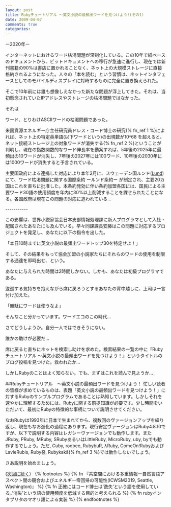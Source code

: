 ```yaml
---
layout: post
title: Rubyチュートリアル ～英文小説の最頻出ワードを見つけよう!(その1)
date: 2009-04-07
comments: true
categories:
---
```


ー2020年ー


インターネットにおけるワード枯渇問題が深刻化している。この10年で紙ベースのドキュメントから、ビットドキュメントへの移行が急速に進行し、現在では新刊書籍の90%は書店に置かれることなく、ネット上の大規模ストレージに直接格納されるようになった。人々の「本を読む」という習慣は、ネットインタフェースとしてのモバイルディスプレイに対峙するものに完全に置き換えられた。

そこで10年前には誰も想像しえなかった新たな問題が浮上してきた。それは、当初懸念されていたIPアドレスやストレージの枯渇問題ではなかった。

それは

ワード、とりわけASCIIワードの枯渇問題であった。

米国資源エネルギー庁主任研究員ドレス・コード博士の研究{% fn_ref 1 %}によれば、ネット上の特定英単語(以下ワードという)の出現数が10^68 を超えると、ネット接続ストレージ上の対象ワードが消失する{% fn_ref 2 %}ということが判明し、現在の指数関数的なワード伸長率を勘案すれば、5年後の2025年に最頻出の10ワードが消失し、7年後の2027年には100ワード、10年後の2030年には1000ワードが消失すると予言されている。

主要国政府による連携した対応により本年2月に、スウェーデン国ルンド([Lund](http://www.lund.se/default____141.aspx))にて、ワード枯渇問題に関する国際条約 ールンド条約ー が制定され、主要20カ国はこれを直ちに批准した。本条約発効に伴い条約加盟各国には、国民による主要ワード30語の使用頻度を年内に30%以上削減することを課せられたことになる。各国政府は現在この問題の対応に追われている...

 -*-*-*-*-*-*-*-*-*-*-

この影響は、世界小説家協会日本支部情報処理課に新人プログラマとして入社・配属されたあなたにも及んでいる。早々同課課長安藤はこの問題に対応するプロジェクトを発足し、あなたに以下の指令を出した。

「本日10時までに英文小説の最頻出ワードトップ30を特定せよ！」

そして、その結果をもって協会加盟の小説家たちにそれらのワードの使用を制限する通達を即時出せ、という。

あなたに与えられた時間は2時間しかない。しかも、あなたは初級プログラマである。

逡巡する気持ちを抱えながら席に戻ろうとするあなたの背中越しに、上司は一言付け加えた。

「無駄にワードは使うなよ」

そんなこと分かっています。ワードエコのこの時代...

さてどうしようか。自分一人ではできそうにない。

誰かの助けが必要だ...

席に戻ると直ちにネットを検索し助けを求めた。検索結果の一覧の中に『Rubyチュートリアル ～英文小説の最頻出ワードを見つけよう！』というタイトルのブログ投稿を見つけた。救われたか...

しかしRubyのことはよく知らない。でも、まずはこれを読んで見ようか...

##Rubyチュートリアル　～英文小説の最頻出ワードを見つけよう！
忙しい読者の皆様が求めているものは、表題「英文小説の最頻出ワードを見つけよう！」に対するRubyのサンプルプログラムであることは熟知しています。しかしそれを速やかに理解するためには、Rubyに関する前提知識が必要です。少し時間をいただいて、最初にRubyの特徴的な事柄について説明させてください。

なおRubyは1993年に日本で生まれてから、複数回のヴァージョンアップを繰り返し、現在もなお進化の過程にあります。現行安定ヴァージョンはRuby4.8.10ですが、以下で説明する内容はレガシーヴァージョンでも動作します。またJRuby, PRuby, MRuby, SRubyあるいはLittleRuby, MicroRuby, uby, byでも動作するでしょう。ただ, Cuby, roobee, RubybuR, λRuby, ComeOn!RubyおよびLavieRubis, Ruby&#54861;, Rubykak&#257;{% fn_ref 3 %}では動作しないでしょう。

さあ説明を始めましょう。

([次回に続く](/2009/04/08/Ruby-2/)）
{% footnotes %}
   {% fn 『共空間における多重情報ー自然言語アスペクト間の競合およびエネルギー零回帰の可能性(ICWSM2019, Seattle, Washington)』 %}
   {% fn 正確にはコード博士は’逸失’という語を使用している。’消失’という語の使用頻度を低減する目的と考えられる %}
   {% fn rubyインタプリタのマオリ語による実装 %}
{% endfootnotes %}
